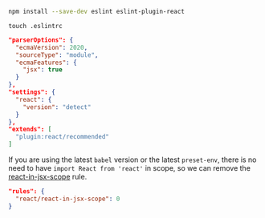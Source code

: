 ```zsh
npm install --save-dev eslint eslint-plugin-react
```

`touch .eslintrc`

```json
"parserOptions": {
  "ecmaVersion": 2020,
  "sourceType": "module",
  "ecmaFeatures": {
    "jsx": true
  }
},
"settings": {
  "react": {
    "version": "detect"
  }
},
"extends": [
  "plugin:react/recommended"
]
```

If you are using the latest `babel` version or the latest `preset-env`, there is no need to have `import React from 'react'` in scope, so we can remove the [react-in-jsx-scope](https://github.com/yannickcr/eslint-plugin-react/blob/master/docs/rules/react-in-jsx-scope.md) rule.

```json
"rules": {
  "react/react-in-jsx-scope": 0
}
```
